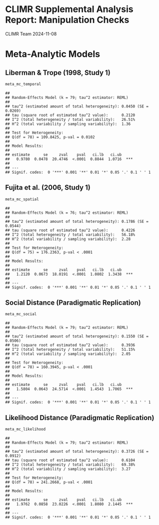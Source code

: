 CLIMR Supplemental Analysis Report: Manipulation Checks
================
CLIMR Team
2024-11-08

# Meta-Analytic Models

## Liberman & Trope (1998, Study 1)

``` r
meta_mc_temporal
```

    ## 
    ## Random-Effects Model (k = 79; tau^2 estimator: REML)
    ## 
    ## tau^2 (estimated amount of total heterogeneity): 0.0450 (SE = 0.0269)
    ## tau (square root of estimated tau^2 value):      0.2120
    ## I^2 (total heterogeneity / total variability):   26.51%
    ## H^2 (total variability / sampling variability):  1.36
    ## 
    ## Test for Heterogeneity:
    ## Q(df = 78) = 109.8425, p-val = 0.0102
    ## 
    ## Model Results:
    ## 
    ## estimate      se     zval    pval   ci.lb   ci.ub      
    ##   0.9780  0.0478  20.4746  <.0001  0.8844  1.0716  *** 
    ## 
    ## ---
    ## Signif. codes:  0 '***' 0.001 '**' 0.01 '*' 0.05 '.' 0.1 ' ' 1

## Fujita et al. (2006, Study 1)

``` r
meta_mc_spatial
```

    ## 
    ## Random-Effects Model (k = 76; tau^2 estimator: REML)
    ## 
    ## tau^2 (estimated amount of total heterogeneity): 0.1786 (SE = 0.0544)
    ## tau (square root of estimated tau^2 value):      0.4226
    ## I^2 (total heterogeneity / total variability):   56.18%
    ## H^2 (total variability / sampling variability):  2.28
    ## 
    ## Test for Heterogeneity:
    ## Q(df = 75) = 176.2363, p-val < .0001
    ## 
    ## Model Results:
    ## 
    ## estimate      se     zval    pval   ci.lb   ci.ub      
    ##   1.2120  0.0673  18.0191  <.0001  1.0802  1.3438  *** 
    ## 
    ## ---
    ## Signif. codes:  0 '***' 0.001 '**' 0.01 '*' 0.05 '.' 0.1 ' ' 1

## Social Distance (Paradigmatic Replication)

``` r
meta_mc_social
```

    ## 
    ## Random-Effects Model (k = 79; tau^2 estimator: REML)
    ## 
    ## tau^2 (estimated amount of total heterogeneity): 0.1550 (SE = 0.0506)
    ## tau (square root of estimated tau^2 value):      0.3936
    ## I^2 (total heterogeneity / total variability):   51.15%
    ## H^2 (total variability / sampling variability):  2.05
    ## 
    ## Test for Heterogeneity:
    ## Q(df = 78) = 160.3945, p-val < .0001
    ## 
    ## Model Results:
    ## 
    ## estimate      se     zval    pval   ci.lb   ci.ub      
    ##   1.5804  0.0643  24.5714  <.0001  1.4543  1.7065  *** 
    ## 
    ## ---
    ## Signif. codes:  0 '***' 0.001 '**' 0.01 '*' 0.05 '.' 0.1 ' ' 1

## Likelihood Distance (Paradigmatic Replication)

``` r
meta_mc_likelihood
```

    ## 
    ## Random-Effects Model (k = 79; tau^2 estimator: REML)
    ## 
    ## tau^2 (estimated amount of total heterogeneity): 0.3726 (SE = 0.0912)
    ## tau (square root of estimated tau^2 value):      0.6104
    ## I^2 (total heterogeneity / total variability):   69.38%
    ## H^2 (total variability / sampling variability):  3.27
    ## 
    ## Test for Heterogeneity:
    ## Q(df = 78) = 241.2668, p-val < .0001
    ## 
    ## Model Results:
    ## 
    ## estimate      se     zval    pval   ci.lb   ci.ub      
    ##   1.9762  0.0858  23.0226  <.0001  1.8080  2.1445  *** 
    ## 
    ## ---
    ## Signif. codes:  0 '***' 0.001 '**' 0.01 '*' 0.05 '.' 0.1 ' ' 1
